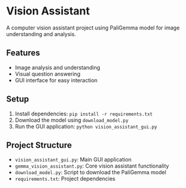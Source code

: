 # Vision Assistant

A computer vision assistant project using PaliGemma model for image understanding and analysis.

## Features

- Image analysis and understanding
- Visual question answering
- GUI interface for easy interaction

## Setup

1. Install dependencies: `pip install -r requirements.txt`
2. Download the model using `download_model.py`
3. Run the GUI application: `python vision_assistant_gui.py`

## Project Structure

- `vision_assistant_gui.py`: Main GUI application
- `gemma_vision_assistant.py`: Core vision assistant functionality
- `download_model.py`: Script to download the PaliGemma model
- `requirements.txt`: Project dependencies